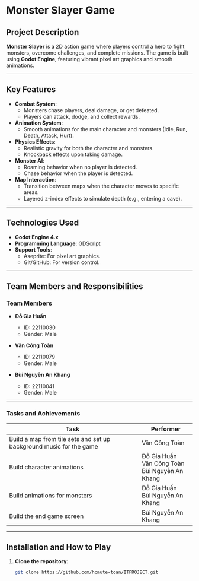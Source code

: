 # Monster Slayer Game

## Project Description
**Monster Slayer** is a 2D action game where players control a hero to fight monsters, overcome challenges, and complete missions. The game is built using **Godot Engine**, featuring vibrant pixel art graphics and smooth animations.

---

## Key Features
- **Combat System**: 
  - Monsters chase players, deal damage, or get defeated.
  - Players can attack, dodge, and collect rewards.
- **Animation System**: 
  - Smooth animations for the main character and monsters (Idle, Run, Death, Attack, Hurt).
- **Physics Effects**: 
  - Realistic gravity for both the character and monsters.
  - Knockback effects upon taking damage.
- **Monster AI**: 
  - Roaming behavior when no player is detected.
  - Chase behavior when the player is detected.
- **Map Interaction**: 
  - Transition between maps when the character moves to specific areas.
  - Layered z-index effects to simulate depth (e.g., entering a cave).

---

## Technologies Used
- **Godot Engine 4.x**
- **Programming Language**: GDScript
- **Support Tools**: 
  - Aseprite: For pixel art graphics.
  - Git/GitHub: For version control.

---

## Team Members and Responsibilities
### **Team Members**
- **Đỗ Gia Huấn**  
  - ID: 22110030  
  - Gender: Male  

- **Văn Công Toàn**  
  - ID: 22110079  
  - Gender: Male  

- **Bùi Nguyễn An Khang**  
  - ID: 22110041  
  - Gender: Male  

---

### **Tasks and Achievements**
| **Task**                                      | **Performer**                     |
|-----------------------------------------------|------------------------------------|
| Build a map from tile sets and set up background music for the game | Văn Công Toàn                     |
| Build character animations                    | Đỗ Gia Huấn<br>Văn Công Toàn<br>Bùi Nguyễn An Khang |
| Build animations for monsters                 | Đỗ Gia Huấn<br>Bùi Nguyễn An Khang |
| Build the end game screen                     | Bùi Nguyễn An Khang               |

---

## Installation and How to Play
1. **Clone the repository**:
   ```bash
   git clone https://github.com/hcmute-toan/ITPROJECT.git
